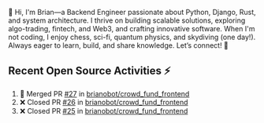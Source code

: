 👋 Hi, I'm Brian—a Backend Engineer passionate about Python, Django, Rust, and system architecture. I thrive on building scalable solutions, exploring algo-trading, fintech, and Web3, and crafting innovative software. When I'm not coding, I enjoy chess, sci-fi, quantum physics, and skydiving (one day!). Always eager to learn, build, and share knowledge. Let’s connect! 🚀

## Recent Open Source Activities ⚡️
<!--START_SECTION:activity-->
1. 🎉 Merged PR [#27](https://github.com/brianobot/crowd_fund_frontend/pull/27) in [brianobot/crowd_fund_frontend](https://github.com/brianobot/crowd_fund_frontend)
2. ❌ Closed PR [#26](https://github.com/brianobot/crowd_fund_frontend/pull/26) in [brianobot/crowd_fund_frontend](https://github.com/brianobot/crowd_fund_frontend)
3. ❌ Closed PR [#25](https://github.com/brianobot/crowd_fund_frontend/pull/25) in [brianobot/crowd_fund_frontend](https://github.com/brianobot/crowd_fund_frontend)
<!--END_SECTION:activity-->

<!--
brianobot/brianobot is a ✨ special ✨ repository because its `README.md` (this file) appears on your GitHub profile.
You can click the Preview link to take a look at your changes.
--->
